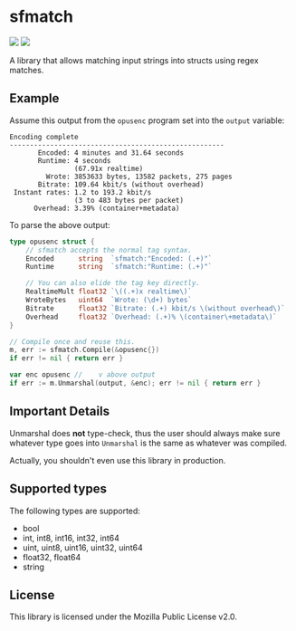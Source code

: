 # sfmatch

![](https://gitlab.com/diamondburned/sfmatch/badges/himegoto/pipeline.svg?style=flat-square)
![](https://gitlab.com/diamondburned/sfmatch/badges/himegoto/coverage.svg?style=flat-square)


A library that allows matching input strings into structs using regex matches.

## Example

Assume this output from the `opusenc` program set into the `output` variable:

```
Encoding complete
-----------------------------------------------------
       Encoded: 4 minutes and 31.64 seconds
       Runtime: 4 seconds
                (67.91x realtime)
         Wrote: 3853633 bytes, 13582 packets, 275 pages
       Bitrate: 109.64 kbit/s (without overhead)
 Instant rates: 1.2 to 193.2 kbit/s
                (3 to 483 bytes per packet)
      Overhead: 3.39% (container+metadata)
```

To parse the above output:

```go
type opusenc struct {
	// sfmatch accepts the normal tag syntax.
	Encoded      string  `sfmatch:"Encoded: (.+)"`
	Runtime      string  `sfmatch:"Runtime: (.+)"`

	// You can also elide the tag key directly.
	RealtimeMult float32 `\((.+)x realtime\)`
	WroteBytes   uint64  `Wrote: (\d+) bytes`
	Bitrate      float32 `Bitrate: (.+) kbit/s \(without overhead\)`
	Overhead     float32 `Overhead: (.+)% \(container\+metadata\)`
}

// Compile once and reuse this.
m, err := sfmatch.Compile(&opusenc{})
if err != nil { return err }

var enc opusenc //    v above output
if err := m.Unmarshal(output, &enc); err != nil { return err }
```

## Important Details

Unmarshal does **not** type-check, thus the user should always make sure
whatever type goes into `Unmarshal` is the same as whatever was compiled.

Actually, you shouldn't even use this library in production.

## Supported types

The following types are supported:

- bool
- int, int8, int16, int32, int64
- uint, uint8, uint16, uint32, uint64
- float32, float64
- string

## License

This library is licensed under the Mozilla Public License v2.0.
